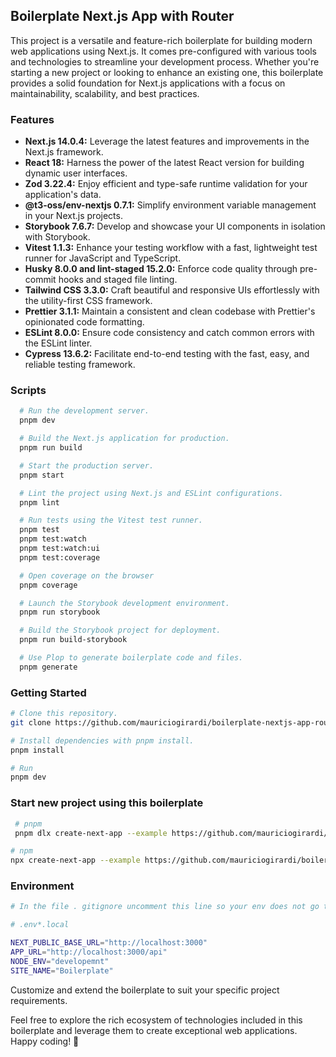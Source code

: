 ## Boilerplate Next.js App with Router

This project is a versatile and feature-rich boilerplate for building modern web applications using Next.js. It comes pre-configured with various tools and technologies to streamline your development process. Whether you're starting a new project or looking to enhance an existing one, this boilerplate provides a solid foundation for Next.js applications with a focus on maintainability, scalability, and best practices.

### Features

- **Next.js 14.0.4:** Leverage the latest features and improvements in the Next.js framework.
- **React 18:** Harness the power of the latest React version for building dynamic user interfaces.
- **Zod 3.22.4:** Enjoy efficient and type-safe runtime validation for your application's data.
- **@t3-oss/env-nextjs 0.7.1:** Simplify environment variable management in your Next.js projects.
- **Storybook 7.6.7:** Develop and showcase your UI components in isolation with Storybook.
- **Vitest 1.1.3:** Enhance your testing workflow with a fast, lightweight test runner for JavaScript and TypeScript.
- **Husky 8.0.0 and lint-staged 15.2.0:** Enforce code quality through pre-commit hooks and staged file linting.
- **Tailwind CSS 3.3.0:** Craft beautiful and responsive UIs effortlessly with the utility-first CSS framework.
- **Prettier 3.1.1:** Maintain a consistent and clean codebase with Prettier's opinionated code formatting.
- **ESLint 8.0.0:** Ensure code consistency and catch common errors with the ESLint linter.
- **Cypress 13.6.2:** Facilitate end-to-end testing with the fast, easy, and reliable testing framework.

### Scripts

```bash
  # Run the development server.
  pnpm dev

  # Build the Next.js application for production.
  pnpm run build

  # Start the production server.
  pnpm start

  # Lint the project using Next.js and ESLint configurations.
  pnpm lint

  # Run tests using the Vitest test runner.
  pnpm test
  pnpm test:watch
  pnpm test:watch:ui
  pnpm test:coverage

  # Open coverage on the browser
  pnpm coverage

  # Launch the Storybook development environment.
  pnpm run storybook

  # Build the Storybook project for deployment.
  pnpm run build-storybook

  # Use Plop to generate boilerplate code and files.
  pnpm generate
```

### Getting Started

```bash
# Clone this repository.
git clone https://github.com/mauriciogirardi/boilerplate-nextjs-app-router.git

# Install dependencies with pnpm install.
pnpm install

# Run
pnpm dev

```

### Start new project using this boilerplate

```bash
 # pnpm
 pnpm dlx create-next-app --example https://github.com/mauriciogirardi/boilerplate-nextjs-app-router

# npm
npx create-next-app --example https://github.com/mauriciogirardi/boilerplate-nextjs-app-router
```

### Environment

```bash
# In the file . gitignore uncomment this line so your env does not go to the repository.

# .env*.local

NEXT_PUBLIC_BASE_URL="http://localhost:3000"
APP_URL="http://localhost:3000/api"
NODE_ENV="developemnt"
SITE_NAME="Boilerplate"
```

Customize and extend the boilerplate to suit your specific project requirements.

Feel free to explore the rich ecosystem of technologies included in this boilerplate and leverage them to create exceptional web applications. Happy coding! 🚀
